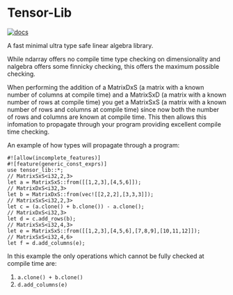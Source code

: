 # Tensor-Lib

[![docs](https://img.shields.io/badge/docs-latest-blue)](https://jonathanwoollett-light.github.io/tensor-lib/doc/index.html)

A fast minimal ultra type safe linear algebra library.

While ndarray offers no compile time type checking on dimensionality and nalgebra offers some finnicky checking, this offers the maximum possible checking.

When performing the addition of a MatrixDxS (a matrix with a known number of columns at compile time) and a MatrixSxD (a matrix with a known number of rows at compile time) you get a MatrixSxS (a matrix with a known number of rows and columns at compile time) since now both the number of rows and columns are known at compile time. This then allows this infomation to propagate through your program providing excellent compile time checking.

An example of how types will propagate through a program:

```
#![allow(incomplete_features)]
#![feature(generic_const_exprs)]
use tensor_lib::*;
// MatrixSxS<i32,2,3>
let a = MatrixSxS::from([[1,2,3],[4,5,6]]);
// MatrixDxS<i32,3>
let b = MatrixDxS::from(vec![[2,2,2],[3,3,3]]);
// MatrixSxS<i32,2,3>
let c = (a.clone() + b.clone()) - a.clone();
// MatrixDxS<i32,3>
let d = c.add_rows(b);
// MatrixSxS<i32,4,3>
let e = MatrixSxS::from([[1,2,3],[4,5,6],[7,8,9],[10,11,12]]);
// MatrixSxS<i32,4,6>
let f = d.add_columns(e);
```
In this example the only operations which cannot be fully checked at compile time are:
1. `a.clone() + b.clone()`
2. `d.add_columns(e)`
